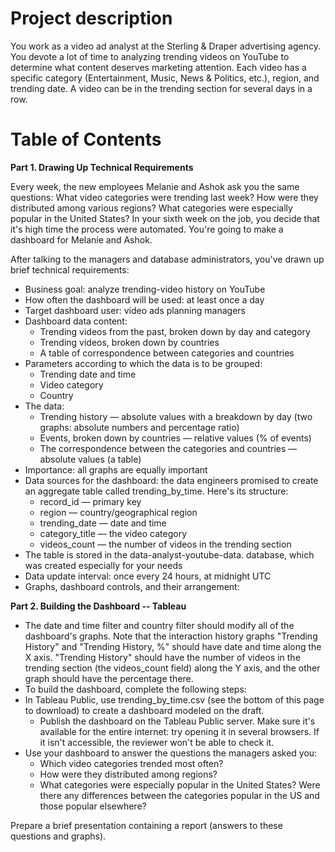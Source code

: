 # Project description

You work as a video ad analyst at the Sterling & Draper advertising agency. You devote a lot of time to analyzing trending videos on YouTube to determine what content deserves marketing attention.
Each video has a specific category (Entertainment, Music, News & Politics, etc.), region, and trending date.
A video can be in the trending section for several days in a row.

# Table of Contents

**Part 1. Drawing Up Technical Requirements**

Every week, the new employees Melanie and Ashok ask you the same questions:
What video categories were trending last week?
How were they distributed among various regions?
What categories were especially popular in the United States?
In your sixth week on the job, you decide that it's high time the process were automated. You're going to make a dashboard for Melanie and Ashok.

After talking to the managers and database administrators, you've drawn up brief technical requirements:
- Business goal: analyze trending-video history on YouTube
- How often the dashboard will be used: at least once a day
- Target dashboard user: video ads planning managers
- Dashboard data content:
    - Trending videos from the past, broken down by day and category
    - Trending videos, broken down by countries
    - A table of correspondence between categories and countries
- Parameters according to which the data is to be grouped:
    - Trending date and time
    - Video category
    - Country
- The data:
    - Trending history — absolute values with a breakdown by day (two graphs: absolute numbers and percentage ratio)
    - Events, broken down by countries — relative values (% of events)
    - The correspondence between the categories and countries — absolute values (a table)
- Importance: all graphs are equally important
- Data sources for the dashboard: the data engineers promised to create an aggregate table called trending_by_time. Here's its structure:
    - record_id — primary key
    - region — country/geographical region
    - trending_date — date and time
    - category_title — the video category
    - videos_count — the number of videos in the trending section
- The table is stored in the data-analyst-youtube-data. database, which was created especially for your needs
- Data update interval: once every 24 hours, at midnight UTC
- Graphs, dashboard controls, and their arrangement:


**Part 2. Building the Dashboard -- Tableau**


- The date and time filter and country filter should modify all of the dashboard's graphs. Note that the interaction history graphs "Trending History" and "Trending History, %" should have date and time along the X axis. "Trending History" should have the number of videos in the trending section (the videos_count field) along the Y axis, and the other graph should have the percentage there.
- To build the dashboard, complete the following steps:
- In Tableau Public, use trending_by_time.csv (see the bottom of this page to download) to create a dashboard modeled on the draft.
    - Publish the dashboard on the Tableau Public server. Make sure it's available for the entire internet: try opening it in several browsers. If it isn't accessible, the reviewer won't be able to check it.
- Use your dashboard to answer the questions the managers asked you:
    - Which video categories trended most often?
    - How were they distributed among regions?
    - What categories were especially popular in the United States? Were there any differences between the categories popular in the US and those popular elsewhere?

Prepare a brief presentation containing a report (answers to these questions and graphs).
